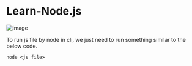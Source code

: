 # Learn-Node.js

![image](https://user-images.githubusercontent.com/79841341/198882358-65f87b18-f9e0-4d89-b6e1-617844426064.png)

To run js file by node in cli, we just need to run something similar to the below code.

```node
node <js file>
```
